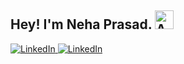 ## Hey! I'm Neha Prasad. <img src="https://github.com/user-attachments/assets/f67b1956-4d47-4743-a5de-5c6ebc78777b" alt="Animation" style="width: 30px; height: 30px;" />

<a href="https://www.linkedin.com/in/neha-prasad-92499821b/" rel="nofollow">
<img src="https://camo.githubusercontent.com/bbd5a3be2124528ab2064d49356ed845b5f9a05fc79c603e25c76c6601e28b67/68747470733a2f2f696d672e736869656c64732e696f2f62616467652f4c696e6b6564496e2d2532333030373742352e7376673f6c6f676f3d6c696e6b6564696e266c6f676f436f6c6f723d7768697465" alt="LinkedIn" data-canonical-src="https://img.shields.io/badge/LinkedIn-%230077B5.svg?logo=linkedin&logoColor=white" style="max-width: 100%;">

</a>

<a href="https://x.com/nehaaaa_6" rel="nofollow">
<img src="https://camo.githubusercontent.com/5dbd2f21f8806cf3ceacd4d92800f7bcb449757006a16ee64309fed01c4b7668/68747470733a2f2f696d672e736869656c64732e696f2f62616467652f582d626c61636b2e7376673f6c6f676f3d58266c6f676f436f6c6f723d7768697465" alt="LinkedIn" data-canonical-src="https://img.shields.io/badge/X-black.svg?logo=X&logoColor=white" style="max-width: 100%;">

</a>
